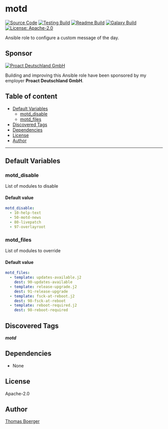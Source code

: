 # motd

[![Source Code](https://img.shields.io/badge/github-source%20code-blue?logo=github&logoColor=white)](https://github.com/rolehippie/motd) [![Testing Build](https://github.com/rolehippie/motd/workflows/testing/badge.svg)](https://github.com/rolehippie/motd/actions?query=workflow%3Atesting) [![Readme Build](https://github.com/rolehippie/motd/workflows/readme/badge.svg)](https://github.com/rolehippie/motd/actions?query=workflow%3Areadme) [![Galaxy Build](https://github.com/rolehippie/motd/workflows/galaxy/badge.svg)](https://github.com/rolehippie/motd/actions?query=workflow%3Agalaxy) [![License: Apache-2.0](https://img.shields.io/github/license/rolehippie/motd)](https://github.com/rolehippie/motd/blob/master/LICENSE)

Ansible role to configure a custom message of the day.

## Sponsor

[![Proact Deutschland GmbH](https://proact.eu/wp-content/uploads/2020/03/proact-logo.png)](https://proact.eu)

Building and improving this Ansible role have been sponsored by my employer **Proact Deutschland GmbH**.

## Table of content

- [Default Variables](#default-variables)
  - [motd_disable](#motd_disable)
  - [motd_files](#motd_files)
- [Discovered Tags](#discovered-tags)
- [Dependencies](#dependencies)
- [License](#license)
- [Author](#author)

---

## Default Variables

### motd_disable

List of modules to disable

#### Default value

```YAML
motd_disable:
  - 10-help-text
  - 50-motd-news
  - 80-livepatch
  - 97-overlayroot
```

### motd_files

List of modules to override

#### Default value

```YAML
motd_files:
  - template: updates-available.j2
    dest: 90-updates-available
  - template: release-upgrade.j2
    dest: 91-release-upgrade
  - template: fsck-at-reboot.j2
    dest: 98-fsck-at-reboot
  - template: reboot-required.j2
    dest: 98-reboot-required
```

## Discovered Tags

**_motd_**


## Dependencies

- None

## License

Apache-2.0

## Author

[Thomas Boerger](https://github.com/tboerger)
